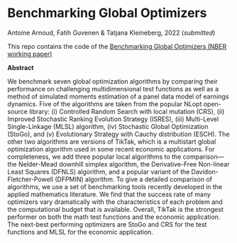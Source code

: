 # Benchmarking Global Optimizers
Antoine Arnoud, Fatih Guvenen & Tatjana Kleineberg, 2022 (_submitted_)

This repo contains the code of the [Benchmarking Global Optimizers  (NBER working paper)](https://www.nber.org/papers/w26340)

**Abstract**

We benchmark seven global optimization algorithms by comparing their performance on challenging multidimensional test functions as well as a method of simulated moments estimation of a panel data model of earnings dynamics. Five of the algorithms are taken from the popular NLopt open-source library: (i) Controlled Random Search with local mutation (CRS), (ii) Improved Stochastic Ranking Evolution Strategy (ISRES), (iii) Multi-Level Single-Linkage (MLSL) algorithm, (iv) Stochastic Global Optimization (StoGo), and (v) Evolutionary Strategy with Cauchy distribution (ESCH). The other two algorithms are versions of TikTak, which is a multistart global optimization algorithm used in some recent economic applications. For completeness, we add three popular local algorithms to the comparison—the Nelder-Mead downhill simplex algorithm, the Derivative-Free Non-linear Least Squares (DFNLS) algorithm, and a popular variant of the Davidon-Fletcher-Powell (DFPMIN) algorithm. To give a detailed comparison of algorithms, we use a set of benchmarking tools recently developed in the applied mathematics literature. We find that the success rate of many optimizers vary dramatically with the characteristics of each problem and the computational budget that is available. Overall, TikTak is the strongest performer on both the math test functions and the economic application. The next-best performing optimizers are StoGo and CRS for the test functions and MLSL for the economic application.
